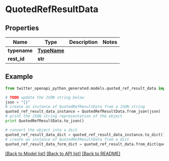 # QuotedRefResultData


## Properties

Name | Type | Description | Notes
------------ | ------------- | ------------- | -------------
**typename** | [**TypeName**](TypeName.md) |  | 
**rest_id** | **str** |  | 

## Example

```python
from twitter_openapi_python_generated.models.quoted_ref_result_data import QuotedRefResultData

# TODO update the JSON string below
json = "{}"
# create an instance of QuotedRefResultData from a JSON string
quoted_ref_result_data_instance = QuotedRefResultData.from_json(json)
# print the JSON string representation of the object
print QuotedRefResultData.to_json()

# convert the object into a dict
quoted_ref_result_data_dict = quoted_ref_result_data_instance.to_dict()
# create an instance of QuotedRefResultData from a dict
quoted_ref_result_data_form_dict = quoted_ref_result_data.from_dict(quoted_ref_result_data_dict)
```
[[Back to Model list]](../README.md#documentation-for-models) [[Back to API list]](../README.md#documentation-for-api-endpoints) [[Back to README]](../README.md)


